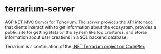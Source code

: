 terrarium-server
================

ASP.NET MVC Server for Terrarium. The server provides the API interface that clients interact with to get information about the ecosystem, provides a public site for getting stats on the system like top creatures, and stores information about user creations in a SQL backend database.

Terrarium is a continuation of the [.NET Terrarium project on CodePlex](https://terrarium2.codeplex.com/)
